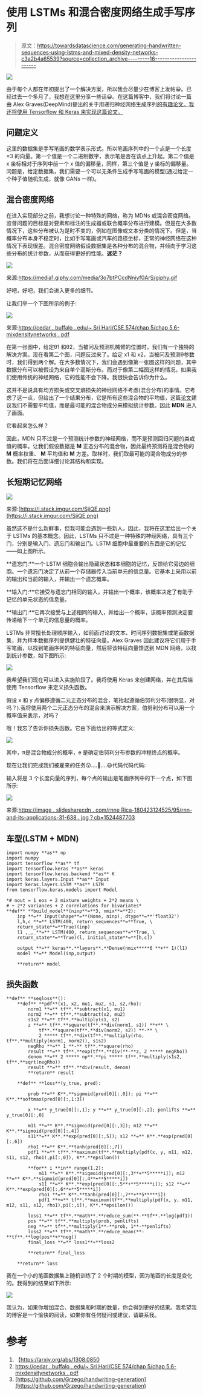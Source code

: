 # 使用 LSTMs 和混合密度网络生成手写序列

> 原文：<https://towardsdatascience.com/generating-handwritten-sequences-using-lstms-and-mixed-density-networks-c3a2b4a65539?source=collection_archive---------16----------------------->

![](img/519ea25c83236db21296e7f2164fe06f.png)

由于每个人都在年初提出了一个解决方案，所以我会尽量少在博客上发帖😀。已经过去一个多月了，我想在这里分享一些话😀。在这篇博客中，我们将讨论一篇由 Alex Graves(DeepMind)提出的关于用递归神经网络生成序列[的有趣论文。我还将使用 Tensorflow 和 Keras 来实现这篇论文。](https://arxiv.org/abs/1308.0850)

## 问题定义

这里的数据集是手写笔画的数学表示形式。所以笔画序列中的一个点是一个长度=3 的向量。第一个值是一个二进制数字，表示笔是否在该点上升起。第二个值是 x 坐标相对于序列中前一个 x 值的偏移量，同样，第三个值是 y 坐标的偏移量。问题是，给定数据集，我们需要一个可以无条件生成手写笔画的模型(通过给定一个种子值随机生成，就像 GANs 一样)。

## 混合密度网络

在进入实现部分之前，我想讨论一种特殊的网络，称为 MDNs 或混合密度网络。监督问题的目标是对要素和标注的生成器或联合概率分布进行建模。但是在大多数情况下，这些分布被认为是时不变的，例如在图像或文本分类的情况下。但是，当概率分布本身不稳定时，比如手写笔画或汽车的路径坐标，正常的神经网络在这种情况下表现很差。混合密度网络假设数据集是各种分布的混合物，并倾向于学习这些分布的统计参数，从而获得更好的性能。**迷茫？**

![](img/be3f791deefb0b2471af6ea5bc40bc43.png)

来源:https://media1.giphy.com/media/3o7btPCcdNniyf0ArS/giphy.gif

好吧，好吧，我们会进入更多的细节。

让我们举一个下图所示的例子:

![](img/f8ad8206562313a1dd6d8942081372d0.png)

来源:[https://cedar . buffalo . edu/~ Sri Hari/CSE 574/chap 5/chap 5.6-mixdensitynetworks . pdf](https://cedar.buffalo.edu/~srihari/CSE574/Chap5/Chap5.6-MixDensityNetworks.pdf)

在第一张图中，给定θ1 和θ2，当被问及预测机械臂的位置时，我们有一个独特的解决方案。现在看第二个图，问题反过来了。给定 x1 和 x2，当被问及预测θ参数时，我们得到两个解。在大多数情况下，我们会遇到像第一张图这样的问题，其中数据分布可以被假设为来自单个高斯分布。而对于像第二幅图这样的情况，如果我们使用传统的神经网络，它的性能不会下降。我很快会告诉你为什么。

这并不是说具有均方损失或交叉熵损失的神经网络不考虑(混合分布)的事情。它考虑了这一点，但给出了一个结果分布，它是所有这些混合物的平均值，这篇[论文](https://publications.aston.ac.uk/id/eprint/373/1/NCRG_94_004.pdf)建议我们不需要平均值，而是最可能的混合物成分来模拟统计参数。因此 **MDN** 进入了画面。

它看起来怎么样？

因此，MDN 只不过是一个预测统计参数的神经网络，而不是预测回归问题的类或值的概率。让我们假设数据是 **M** 正态分布的混合物，因此最终预测将是混合物的 **M** 概率权重、 **M** 平均值和 **M** 方差。取样时，我们取最可能的混合物成分的参数。我们将在后面详细讨论其结构和实现。

## 长短期记忆网络

![](img/402fb0efe41e3f0e153854defe820400.png)

来源:[https://i.stack.imgur.com/SjiQE.png](https://i.stack.imgur.com/SjiQE.png)

虽然这不是什么新鲜事，但我可能会遇到一些新人。因此，我将在这里给出一个关于 LSTMs 的基本概念。因此，LSTMs 只不过是一种特殊的神经网络，具有三个门，分别是输入门、遗忘门和输出门。LSTM 细胞中最重要的东西是它的记忆——如上图所示。

**遗忘门:**一个 LSTM 细胞会输出隐藏状态和本细胞的记忆，反馈给它旁边的细胞。一个遗忘门决定了从前一个存储器传入当前单元的信息量。它基本上采用以前的输出和当前的输入，并输出一个遗忘概率。

**输入门:**它接受与遗忘门相同的输入，并输出一个概率，该概率决定了有助于记忆的单元状态的信息量。

**输出门:**它再次接受与上述相同的输入，并给出一个概率，该概率预测决定要传递给下一个单元的信息量的概率。

LSTMs 非常擅长处理顺序输入，如前面讨论的文本、时间序列数据集或笔画数据集，并为样本数据序列提供健壮的特征向量。Alex Graves 因此建议将它们用于手写笔画，以找到笔画序列的特征向量，然后将该特征向量馈送到 MDN 网络，以找到统计参数，如下图所示:

![](img/589aacc8e741e73a41e1625eb80856e3.png)

我希望我们现在可以进入实施阶段了。我将使用 Keras 来创建网络，并在其后端使用 Tensorflow 来定义损失函数。

假设 x 和 y 点偏移遵循二元正态分布的混合，笔抬起遵循伯努利分布(很明显，对吗？).我将使用两个二元正态分布的混合来演示解决方案，伯努利分布可以用一个概率值来表示，对吗？

哦！我忘了告诉你损失函数。它由下面给出的等式定义:

![](img/f43d6f345fdef8f0de8253ec348df98a.png)

其中，π是混合物成分的概率，e 是确定伯努利分布参数的冲程终点的概率。

现在让我们完成我们被雇来的任务😮….🤫….😃代码代码代码:

输入将是 3 个长度向量的序列，每个点的输出是笔画序列中的下一个点，如下图所示:

![](img/06a4c2b06b459c743a8323c223cd0e6d.png)

来源:[https://image . slidesharecdn . com/rnne Rica-180423124525/95/rnn-and-its-applications-31-638 . jpg？cb=1524487703](https://image.slidesharecdn.com/rnnerica-180423124525/95/rnn-and-its-applications-31-638.jpg?cb=1524487703)

## 车型(LSTM + MDN)

```
import numpy **as** np
import numpy
import tensorflow **as** tf
import tensorflow.keras **as** keras
import tensorflow.keras.backend **as** K
import keras.layers.Input **as** Input
import keras.layers.LSTM **as** LSTM
from tensorflow.keras.models import Model

*# nout = 1 eos + 2 mixture weights + 2*2 means \
# + 2*2 variances + 2 correlations for bivariates* 
**def** **build_model**(ninp**=**3, nmix**=**2):
    inp **=** Input(shape**=**(None, ninp), dtype**=**'float32')
    l,h,c **=** LSTM(400, return_sequences**=**True, \
    return_state**=**True)(inp)
    l1 ,_,_**=** LSTM(400, return_sequences**=**True, \
    return_state**=**True)(l, initial_state**=**[h,c])

    output **=** keras**.**layers**.**Dense(nmix*****6 **+** 1)(l1)
    model **=** Model(inp,output)

    **return** model
```

## 损失函数

```
**def** **seqloss**():
    **def** **pdf**(x1, x2, mu1, mu2, s1, s2,rho):
        norm1 **=** tf**.**subtract(x1, mu1)
        norm2 **=** tf**.**subtract(x2, mu2)
        s1s2 **=** tf**.**multiply(s1, s2)
        z **=** tf**.**square(tf**.**div(norm1, s1)) **+** \
            tf**.**square(tf**.**div(norm2, s2)) **-** \
            2 ***** tf**.**div(tf**.**multiply(rho, tf**.**multiply(norm1, norm2)), s1s2)
        negRho **=** 1 **-** tf**.**square(rho)
        result **=** tf**.**exp(tf**.**div(**-**z, 2 ***** negRho))
        denom **=** 2 ***** np**.**pi ***** tf**.**multiply(s1s2, tf**.**sqrt(negRho))
        result **=** tf**.**div(result, denom)
        **return** result

    **def** **loss**(y_true, pred):

        prob **=** K**.**sigmoid(pred[0][:,0]); pi **=** K**.**softmax(pred[0][:,1:3])

        x **=** y_true[0][:,1]; y **=** y_true[0][:,2]; penlifts **=** y_true[0][:,0]

        m11 **=** K**.**sigmoid(pred[0][:,3]); m12 **=** K**.**sigmoid(pred[0][:,4])
        s11**=** K**.**exp(pred[0][:,5]); s12 **=** K**.**exp(pred[0][:,6])
        rho1 **=** K**.**tanh(pred[0][:,7])
        pdf1 **=** tf**.**maximum(tf**.**multiply(pdf(x, y, m11, m12, s11, s12, rho1),pi[:,0]), K**.**epsilon())

        **for** i **in** range(1,2):
            m11 **=** K**.**sigmoid(pred[0][:,3**+**5*****i]); m12 **=** K**.**sigmoid(pred[0][:,4**+**5*****i])
            s11 **=** K**.**exp(pred[0][:,5**+**5*****i]); s12 **=** K**.**exp(pred[0][:,6**+**5*****i])
            rho1 **=** K**.**tanh(pred[0][:,7**+**5*****i])
            pdf1 **+=** tf**.**maximum(tf**.**multiply(pdf(x, y, m11, m12, s11, s12, rho1),pi[:,i]), K**.**epsilon())

        loss1 **=** tf**.**math**.**reduce_sum(**-**tf**.**log(pdf1))
        pos **=** tf**.**multiply(prob, penlifts)
        neg **=** tf**.**multiply(1**-**prob, 1**-**penlifts)
        loss2 **=** tf**.**math**.**reduce_mean(**-**tf**.**log(pos**+**neg))
        final_loss **=** loss1**+**loss2

        **return** final_loss

    **return** loss
```

我在一个小的笔画数据集上随机训练了 2 个时期的模型，因为笔画的长度是变化的。我得到的结果如下所示:

![](img/575679d53b1cc0d8314f6ebb8ddc5374.png)

我认为，如果你增加混合、数据集和时期的数量，你会得到更好的结果。我希望我的博客是一个愉快的阅读，如果你有任何疑问或建议，请联系我。

# 参考

1.  【https://arxiv.org/abs/1308.0850 
2.  [https://cedar . buffalo . edu/~ Sri Hari/CSE 574/chap 5/chap 5.6-mixdensitynetworks . pdf](https://cedar.buffalo.edu/~srihari/CSE574/Chap5/Chap5.6-MixDensityNetworks.pdf)
3.  [https://github.com/Grzego/handwriting-generation](https://github.com/Grzego/handwriting-generation)